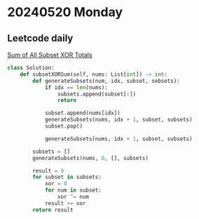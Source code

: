 # 20240520 Monday

## Leetcode daily

[Sum of All Subset XOR Totals](https://leetcode.com/problems/sum-of-all-subset-xor-totals/?envType=daily-question&envId=2024-05-20)

```py
class Solution:
    def subsetXORSum(self, nums: List[int]) -> int:
        def generateSubsets(num, idx, subset, sebsets):
            if idx == len(nums):
                subsets.append(subset[:])
                return

            subset.append(nums[idx])
            generateSubsets(nums, idx + 1, subset, subsets)
            subset.pop()

            generateSubsets(nums, idx + 1, subset, subsets)

        subsets = []
        generateSubsets(nums, 0, [], subsets)

        result = 0
        for subset in subsets:
            xor = 0
            for num in subset:
                xor ^= num
            result += xor
        return result
```
